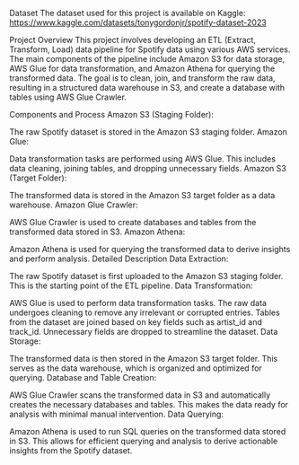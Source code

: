 Dataset
The dataset used for this project is available on Kaggle: https://www.kaggle.com/datasets/tonygordonjr/spotify-dataset-2023

Project Overview
This project involves developing an ETL (Extract, Transform, Load) data pipeline for Spotify data using various AWS services. The main components of the pipeline include Amazon S3 for data storage, AWS Glue for data transformation, and Amazon Athena for querying the transformed data. The goal is to clean, join, and transform the raw data, resulting in a structured data warehouse in S3, and create a database with tables using AWS Glue Crawler.


Components and Process
Amazon S3 (Staging Folder):

The raw Spotify dataset is stored in the Amazon S3 staging folder.
Amazon Glue:

Data transformation tasks are performed using AWS Glue. This includes data cleaning, joining tables, and dropping unnecessary fields.
Amazon S3 (Target Folder):

The transformed data is stored in the Amazon S3 target folder as a data warehouse.
Amazon Glue Crawler:

AWS Glue Crawler is used to create databases and tables from the transformed data stored in S3.
Amazon Athena:

Amazon Athena is used for querying the transformed data to derive insights and perform analysis.
Detailed Description
Data Extraction:

The raw Spotify dataset is first uploaded to the Amazon S3 staging folder. This is the starting point of the ETL pipeline.
Data Transformation:

AWS Glue is used to perform data transformation tasks. The raw data undergoes cleaning to remove any irrelevant or corrupted entries. Tables from the dataset are joined based on key fields such as artist_id and track_id. Unnecessary fields are dropped to streamline the dataset.
Data Storage:

The transformed data is then stored in the Amazon S3 target folder. This serves as the data warehouse, which is organized and optimized for querying.
Database and Table Creation:

AWS Glue Crawler scans the transformed data in S3 and automatically creates the necessary databases and tables. This makes the data ready for analysis with minimal manual intervention.
Data Querying:

Amazon Athena is used to run SQL queries on the transformed data stored in S3. This allows for efficient querying and analysis to derive actionable insights from the Spotify dataset.
